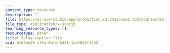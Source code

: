 ```yaml
---
content_type: resource
description: ''
file: https://ol-ocw-studio-app-production.s3.amazonaws.com/courses/20-219-becoming-the-next-bill-nye-writing-and-hosting-the-educational-show-january-iap-2015/b169ee30cf5a0afeb4311aef652f1442_5DpVemTczV8.srt
file_type: application/x-subrip
learning_resource_types: []
resourcetype: Other
title: 3play caption file
uid: b169ee30-cf5a-0afe-b431-1aef652f1442
---
```

